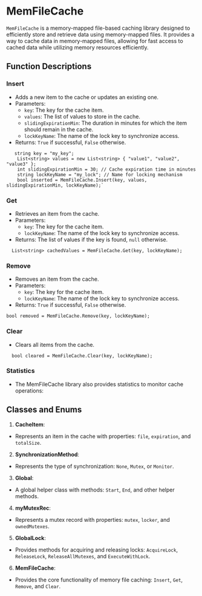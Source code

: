 # MemFileCache

`MemFileCache` is a memory-mapped file-based caching library designed to efficiently store and retrieve data using memory-mapped files. 
It provides a way to cache data in memory-mapped files, allowing for fast access to cached data while utilizing memory resources efficiently.


## Function Descriptions

### Insert
- Adds a new item to the cache or updates an existing one.
- Parameters:
  - `key`: The key for the cache item.
  - `values`: The list of values to store in the cache.
  - `slidingExpirationMin`: The duration in minutes for which the item should remain in the cache.
  - `lockKeyName`: The name of the lock key to synchronize access.
- Returns: `True` if successful, `False` otherwise.

```
   string key = "my_key";
    List<string> values = new List<string> { "value1", "value2", "value3" };
    int slidingExpirationMin = 30; // Cache expiration time in minutes
    string lockKeyName = "my_lock"; // Name for locking mechanism
    bool inserted = MemFileCache.Insert(key, values, slidingExpirationMin, lockKeyName);`
  ```

### Get
- Retrieves an item from the cache.
- Parameters:
  - `key`: The key for the cache item.
  - `lockKeyName`: The name of the lock key to synchronize access.
- Returns: The list of values if the key is found, `null` otherwise.

```
  List<string> cachedValues = MemFileCache.Get(key, lockKeyName);
```

### Remove
- Removes an item from the cache.
- Parameters:
  - `key`: The key for the cache item.
  - `lockKeyName`: The name of the lock key to synchronize access.
- Returns: `True` if successful, `False` otherwise.

```
bool removed = MemFileCache.Remove(key, lockKeyName);
```

### Clear
- Clears all items from the cache.

```
  bool cleared = MemFileCache.Clear(key, lockKeyName);
```

### Statistics
- The MemFileCache library also provides statistics to monitor cache operations:

## Classes and Enums

1. **CacheItem**:
 - Represents an item in the cache with properties: `file`, `expiration`, and `totalSize`.
  
2. **SynchronizationMethod**:
 - Represents the type of synchronization: `None`, `Mutex`, or `Monitor`.
  
3. **Global**:
 - A global helper class with methods: `Start`, `End`, and other helper methods.

4. **myMutexRec**:
 - Represents a mutex record with properties: `mutex`, `locker`, and `ownedMutexes`.
  
5. **GlobalLock**:
 - Provides methods for acquiring and releasing locks: `AcquireLock`, `ReleaseLock`, `ReleaseAllMutexes`, and `ExecuteWithLock`.

6. **MemFileCache**:
 - Provides the core functionality of memory file caching: `Insert`, `Get`, `Remove`, and `Clear`.
